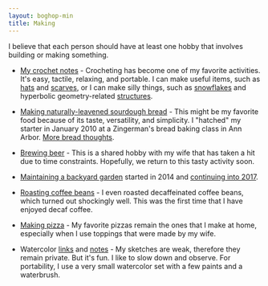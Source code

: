 ```yaml
---
layout: boghop-min
title: Making
---
```



I believe that each person should have at least one hobby that involves building or making something.

* [My crochet notes](http://crochet.soupmode.com) - Crocheting has become one of my favorite activities. It's easy, tactile, relaxing, and portable. I can make useful items, such as [hats](http://crochet.soupmode.com/tag/beanie) and [scarves](http://crochet.soupmode.com/scarves-that-i-crocheted-in-20142015), or I can make silly things, such as [snowflakes](http://crochet.soupmode.com/my-first-snowflake) and hyperbolic geometry-related [structures](http://crochet.soupmode.com/crochet-and-hyperbolic-geometry).

* [Making naturally-leavened sourdough bread](http://boghop.com/baking-naturallyleavened-sourdough-bread.html) - This might be my favorite food because of its taste, versatility, and simplicity. I "hatched" my starter in January 2010 at a Zingerman's bread baking class in Ann Arbor. [More bread thoughts](http://boghop.com/2017/01/20/bread-thoughts-january-2017.html).

* [Brewing beer](http://birdbrainsbrewing.com/) - This is a shared hobby with my wife that has taken a hit due to time constraints. Hopefully, we return to this tasty activity soon.

* [Maintaining a backyard garden](http://boghop.com/2014-backyard-garden-notes.html) started in 2014 and [continuing into 2017](http://boghop.com/2017-backyard-garden-notes.html).

* [Roasting coffee beans](http://boghop.com/roasting-coffee-beans-at-home.html) - I even roasted decaffeinated coffee beans, which turned out shockingly well. This was the first time that I have enjoyed decaf coffee.

* [Making pizza](http://boghop.com/making-pizza.html) - My favorite pizzas remain the ones that I make at home, especially when I use toppings that were made by my wife.

* Watercolor [links](http://jothut.com/cgi-bin/junco.pl/blogpost/83901/03Feb2017/Watercolor-links-jan-7-2017) and [notes](http://jothut.com/cgi-bin/junco.pl/blogpost/116/28Jan2017/Possible-Lineup-of-8-to-10-colors-for-a-limited-watercolor-palette) - My sketches are weak, therefore they remain private. But it's fun. I like to slow down and observe. For portability, I use a very small watercolor set with a few paints and a waterbrush.




